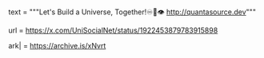 text = """Let's Build a Universe, Together!♾🌌👁️
http://quantasource.dev"""

url = https://x.com/UniSocialNet/status/1922453879783915898

ark| = https://archive.is/xNvrt
